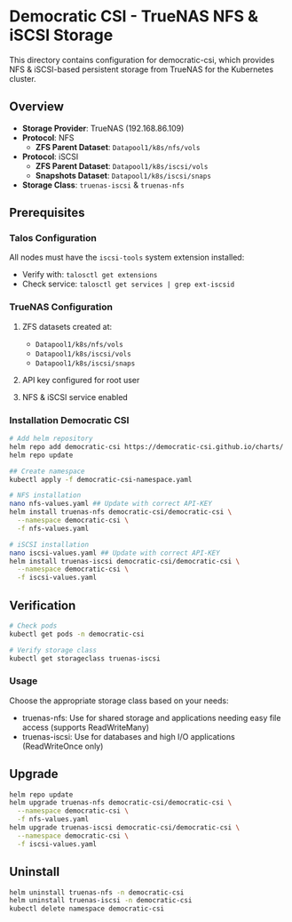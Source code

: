 # Democratic CSI - TrueNAS NFS & iSCSI Storage

This directory contains configuration for democratic-csi, which provides NFS & iSCSI-based persistent storage from TrueNAS for the Kubernetes cluster.

## Overview

- **Storage Provider**: TrueNAS (192.168.86.109)
- **Protocol**: NFS
  - **ZFS Parent Dataset**: `Datapool1/k8s/nfs/vols`
- **Protocol**: iSCSI
  - **ZFS Parent Dataset**: `Datapool1/k8s/iscsi/vols`
  - **Snapshots Dataset**: `Datapool1/k8s/iscsi/snaps`
- **Storage Class**: `truenas-iscsi` & `truenas-nfs`

## Prerequisites

### Talos Configuration
All nodes must have the `iscsi-tools` system extension installed:
- Verify with: `talosctl get extensions`
- Check service: `talosctl get services | grep ext-iscsid`

### TrueNAS Configuration
1. ZFS datasets created at:
   - `Datapool1/k8s/nfs/vols`
   - `Datapool1/k8s/iscsi/vols`
   - `Datapool1/k8s/iscsi/snaps`

2. API key configured for root user
3. NFS & iSCSI service enabled

### Installation Democratic CSI
```bash
# Add helm repository
helm repo add democratic-csi https://democratic-csi.github.io/charts/
helm repo update

## Create namespace
kubectl apply -f democratic-csi-namespace.yaml

# NFS installation
nano nfs-values.yaml ## Update with correct API-KEY
helm install truenas-nfs democratic-csi/democratic-csi \
  --namespace democratic-csi \
  -f nfs-values.yaml

# iSCSI installation
nano iscsi-values.yaml ## Update with correct API-KEY
helm install truenas-iscsi democratic-csi/democratic-csi \
  --namespace democratic-csi \
  -f iscsi-values.yaml
```

## Verification

```bash
# Check pods
kubectl get pods -n democratic-csi

# Verify storage class
kubectl get storageclass truenas-iscsi
```

### Usage

Choose the appropriate storage class based on your needs:

- truenas-nfs: Use for shared storage and applications needing easy file access (supports ReadWriteMany)
- truenas-iscsi: Use for databases and high I/O applications (ReadWriteOnce only)

## Upgrade

```bash
helm repo update
helm upgrade truenas-nfs democratic-csi/democratic-csi \
  --namespace democratic-csi \
  -f nfs-values.yaml
helm upgrade truenas-iscsi democratic-csi/democratic-csi \
  --namespace democratic-csi \
  -f iscsi-values.yaml
```

## Uninstall

```bash
helm uninstall truenas-nfs -n democratic-csi
helm uninstall truenas-iscsi -n democratic-csi
kubectl delete namespace democratic-csi
```